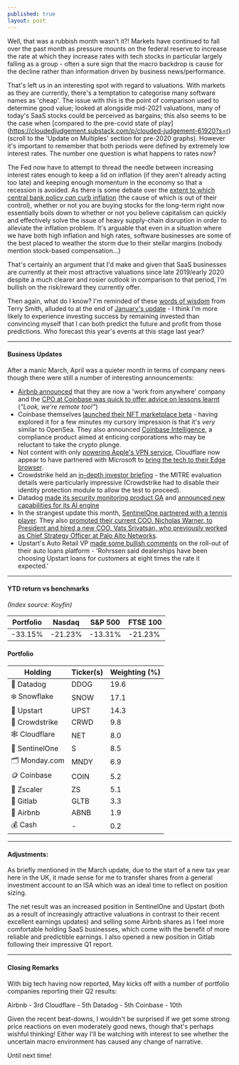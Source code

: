 ```yaml
---
published: true
layout: post
---
```

Well, that was a rubbish month wasn't it?! Markets have continued to fall over the past month as pressure mounts on the federal reserve to increase the rate at which they increase rates with tech stocks in particular largely falling as a group - often a sure sign that the macro backdrop is cause for the decline rather than information driven by business news/performance.

That's left us in an interesting spot with regard to valuations. With markets as they are currently, there's a temptation to categorise many software names as 'cheap'. The issue with this is the point of comparison used to determine good value; looked at alongside mid-2021 valuations, many of today's SaaS stocks could be perceived as bargains; this also seems to be the case when [compared to the pre-covid state of play] (https://cloudedjudgement.substack.com/p/clouded-judgement-61920?s=r)(scroll to the 'Update on Multiples' section for pre-2020 graphs). However it's important to remember that both periods were defined by extremely low interest rates. The number one question is what happens to rates now?

The Fed now have to attempt to thread the needle between increasing interest rates enough to keep a lid on inflation (if they aren't already acting too late) and keeping enough momentum in the economy so that a recession is avoided. As there is some debate over the [extent to which central bank policy *can* curb inflation](https://www.britishchambers.org.uk/news/2022/02/raising-interest-rates-unlikely-to-curb-inflation-says-bcc) (the cause of which is out of their control), whether or not you are buying stocks for the long-term right now essentially boils down to whether or not you believe capitalism can quickly and effectively solve the issue of heavy supply-chain disruption in order to alleviate the inflation problem. It's arguable that even in a situation where we have both high inflation and high rates, software businesses are some of the best placed to weather the storm due to their stellar margins (nobody mention stock-based compensation...) 

That's certainly an argument that I'd make and given that SaaS businesses are currently at their most attractive valuations since late 2019/early 2020 despite a much clearer and rosier outlook in comparison to that period, I'm bullish on the risk/reward they currently offer. 

Then again, what do I know? I'm reminded of these [words of wisdom](https://youtu.be/S1JAP77wAHM?t=169) from Terry Smith, alluded to at the end of [January's update](https://asthecrowbuys.com/End-of-Month-Update-January-2022/) - I think I'm more likely to experience investing success by remaining invested than convincing myself that I can both predict the future and profit from those predictions. Who forecast this year's events at this stage last year?

---

#### Business Updates

After a manic March, April was a quieter month in terms of company news though there were still a number of interesting announcements:

- [Airbnb announced](https://news.airbnb.com/airbnbs-design-to-live-and-work-anywhere/) that they are now a 'work from anywhere' company and the [CPO at Coinbase was quick to offer advice on lessons learnt](https://blog.coinbase.com/dear-airbnb-congratulations-and-some-lessons-learned-91db3acfc2dc) (*"Look, we're remote too!"*)
- Coinbase themselves [launched their NFT marketplace beta](https://nft.coinbase.com/) - having explored it for a few minutes my cursory impression is that it's *very* similar to OpenSea. They also announced [Coinbase Intelligence](https://blog.coinbase.com/introducing-coinbase-intelligence-crypto-compliance-at-scale-f58daa949082), a compliance product aimed at enticing corporations who may be reluctant to take the crypto plunge.
- Not content with only [powering Apple's VPN service](https://blog.cloudflare.com/icloud-private-relay/), Cloudflare now appear to have partnered with Microsoft to [bring the tech to their Edge browser](https://www.xda-developers.com/microsoft-edge-built-in-vpn-powered-cloudflare/).
- Crowdstrike held an [in-depth investor briefing](https://ir.crowdstrike.com/events/event-details/crowdstrike-investor-briefing-0) - the MITRE evaluation details were particularly impressive (Crowdstrike had to disable their identity protection module to allow the test to proceed).
- Datadog [made its security monitoring product GA](https://investors.datadoghq.com/news-releases/news-release-details/datadog-launches-application-security-monitoring-break-down) and [announced new capabilities for its AI engine](https://investors.datadoghq.com/news-releases/news-release-details/datadog-expands-its-watchdog-ai-engine-root-cause-analysis-and)
- In the strangest update this month, [SentinelOne partnered with a tennis player](https://www.sentinelone.com/press/sentinelone-partners-with-professional-tennis-player-brandon-nakashima/). They also [promoted their current COO, Nicholas Warner, to President and hired a new COO, Vats Srivatsan, who previously worked as Chief Strategy Officer at Palo Alto Networks](https://investors.sentinelone.com/press-releases/news-details/2022/SentinelOne-Promotes-Nicholas-Warner-to-President-Vats-Srivatsan-Joins-as-COO/default.aspx). 
- Upstart's Auto Retail VP [made some bullish comments](https://www.autonews.com/finance-insurance/upstart-foresees-15-billion-auto-loans-refinancing-2022?fbclid=IwAR22m3LE2D61h__oiVihaFGhUlVoe1O-BhJI0t8ncOFisCNBJTaPtuaabXA) on the roll-out of their auto loans platform - 'Rohrssen said dealerships have been choosing Upstart loans for customers at eight times the rate it expected.'

---

#### YTD return vs benchmarks
*(Index source: Koyfin)*

Portfolio | Nasdaq | S&P 500 | FTSE 100
----------- | ----------- | ----------- | ----------- |
-33.15% | -21.23% | -13.31% | -21.23% |

#### Portfolio

Holding | Ticker(s) | Weighting (%) |							
------------ | ------------ | ------------ | 
🐶 Datadog | DDOG | 19.6 |
❄️ Snowflake | SNOW | 17.1 |
💸 Upstart | UPST | 14.3 |
🦅 Crowdstrike | CRWD | 9.8 |
🕸 Cloudflare | NET | 8.0 |
🔐 SentinelOne | S | 8.5 |
🗂 Monday.com | MNDY | 6.9 |
🪙 Coinbase  | COIN | 5.2 |
🛑 Zscaler | ZS | 5.1 |
🔁 Gitlab | GLTB | 3.3 |
🏡 Airbnb | ABNB | 1.9 |
💰 Cash | - | 0.2 |

---

#### Adjustments:

As briefly mentioned in the March update, due to the start of a new tax year here in the UK, it made sense for me to transfer shares from a general investment account to an ISA which was an ideal time to reflect on position sizing. 

The net result was an increased position in SentinelOne and Upstart (both as a result of increasingly attractive valuations in contrast to their recent excellent earnings updates) and selling some Airbnb shares as I feel more comfortable holding SaaS businesses, which come with the benefit of more reliable and predictible earnings. I also opened a new position in Gitlab following their impressive Q1 report.

---

#### Closing Remarks

With big tech having now reported, May kicks off with a number of portfolio companies reporting their Q2 results:

Airbnb - 3rd
Cloudflare - 5th
Datadog - 5th
Coinbase - 10th

Given the recent beat-downs, I wouldn't be surprised if we get some strong price reactions on even moderately good news, though that's perhaps wishful thinking! Either way I'll be watching with interest to see whether the uncertain macro environment has caused any change of narrative. 

Until next time!
